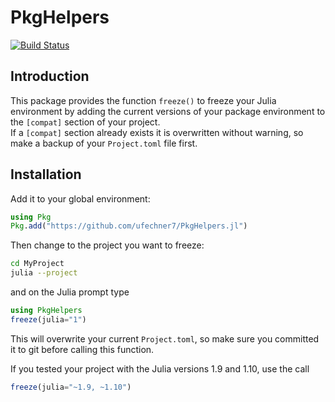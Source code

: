 # PkgHelpers

[![Build Status](https://github.com/ufechner7/PkgHelpers.jl/actions/workflows/CI.yml/badge.svg?branch=main)](https://github.com/ufechner7/PkgHelpers.jl/actions/workflows/CI.yml?query=branch%3Amain)

## Introduction
This package provides the function `freeze()` to freeze your Julia environment by adding
the current versions of your package environment to the `[compat]` section of your project.  
If a `[compat]` section already exists it is overwritten without warning, so make a backup
of your `Project.toml` file first.

## Installation

Add it to your global environment:  
```julia
using Pkg
Pkg.add("https://github.com/ufechner7/PkgHelpers.jl")
```
Then change to the project you want to freeze:  
```bash
cd MyProject
julia --project
```
and on the Julia prompt type
```julia
using PkgHelpers
freeze(julia="1")
```
This will overwrite your current `Project.toml`, so make sure you committed it to git before calling this function.

If you tested your project with the Julia versions 1.9 and 1.10, use the call
```julia
freeze(julia="~1.9, ~1.10")
```